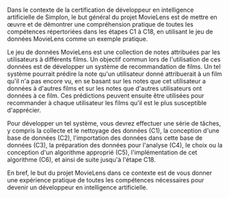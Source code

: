 Dans le contexte de la certification de développeur en intelligence artificielle de Simplon, le but général du projet MovieLens est de mettre en œuvre et de démontrer une compréhension pratique de toutes les compétences répertoriées dans les étapes C1 à C18, en utilisant le jeu de données MovieLens comme un exemple pratique.

Le jeu de données MovieLens est une collection de notes attribuées par les utilisateurs à différents films. Un objectif commun lors de l'utilisation de ces données est de développer un système de recommandation de films. Un tel système pourrait prédire la note qu'un utilisateur donné attribuerait à un film qu'il n'a pas encore vu, en se basant sur les notes que cet utilisateur a données à d'autres films et sur les notes que d'autres utilisateurs ont données à ce film. Ces prédictions peuvent ensuite être utilisées pour recommander à chaque utilisateur les films qu'il est le plus susceptible d'apprécier.

Pour développer un tel système, vous devrez effectuer une série de tâches, y compris la collecte et le nettoyage des données (C1), la conception d'une base de données (C2), l'importation des données dans cette base de données (C3), la préparation des données pour l'analyse (C4), le choix ou la conception d'un algorithme approprié (C5), l'implémentation de cet algorithme (C6), et ainsi de suite jusqu'à l'étape C18.

En bref, le but du projet MovieLens dans ce contexte est de vous donner une expérience pratique de toutes les compétences nécessaires pour devenir un développeur en intelligence artificielle.
